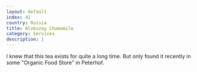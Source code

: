 ```yaml
---
layout: default
index: 41
country: Russia
title: Alokozay Chamomile
category: Services
description: |
---
```


I knew that this tea exists for quite a long time. But only found it recently in some "Organic Food Store" in Peterhof. 

